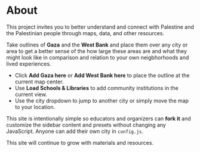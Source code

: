 # About

This project invites you to better understand and connect with Palestine and the Palestinian people through maps, data, and other resources. 

Take outlines of **Gaza** and the **West Bank** and place them over any city or area to get a better sense of the how large these areas are and what they might look like in comparison and relation to your own neigbhorhoods and lived experiences. 

- Click **Add Gaza here** or **Add West Bank here** to place the outline at the current map center.
- Use **Load Schools & Libraries** to add community institutions in the current view.
- Use the city dropdown to jump to another city or simply move the map to your location. 

This site is intentionally simple so educators and organizers can **fork it** and customize the sidebar content and presets without changing any JavaScript. Anyone can add their own city in `config.js`.

This site will continue to grow with materials and resources.

